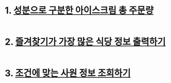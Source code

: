 # 1. [성분으로 구분한 아이스크림 총 주문량](https://school.programmers.co.kr/learn/courses/30/lessons/133026)
```sql

```


# 2. [즐겨찾기가 가장 많은 식당 정보 출력하기](https://school.programmers.co.kr/learn/courses/30/lessons/131123)
```sql

```


# 3. [조건에 맞는 사원 정보 조회하기](https://school.programmers.co.kr/learn/courses/30/lessons/284527)
```sql

```
